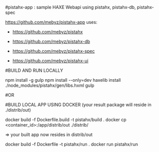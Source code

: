 #pistahx-app : sample HAXE Webapi using pistahx, pistahx-db, pistahx-spec

https://github.com/mebyz/pistahx-app uses:

- https://github.com/mebyz/pistahx

- https://github.com/mebyz/pistahx-db

- https://github.com/mebyz/pistahx-spec

- https://github.com/mebyz/pistahx-ui	

#BUILD AND RUN LOCALLY

npm install -g gulp
npm install --only=dev
haxelib install ./node_modules/pistahx/gen/libs.hxml
gulp

#OR 

#BUILD LOCAL APP USING DOCKER (your result package will reside in ./distrib/out)

docker build -f Dockerfile.build -t pistahx/build .
docker cp <container_id>:/app/distrib/out ./distrib/

=> your built app now resides in distrib/out

docker build -f Dockerfile -t pistahx/run .
docker run pistahx/run